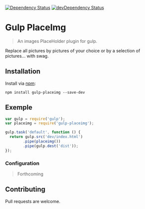 [![Dependency Status](https://david-dm.org/baloran/gulp-placeimg.svg?style=flat)](https://david-dm.org/baloran/gulp-placeimg)
[![devDependency Status](https://david-dm.org/baloran/gulp-placeimg/dev-status.svg?style=flat)](https://david-dm.org/baloran/gulp-placeimg#info=devDependencies)

# Gulp PlaceImg

> An images PlaceHolder plugin for gulp.

Replace all pictures by pictures of your choice or by a selection of pictures… with swag.

## Installation

Install via [npm](https://npmjs.org/package/gulp-placeimg):
```
npm install gulp-placeimg --save-dev
```

## Exemple
```js
var gulp = require('gulp');
var placeimg = require('gulp-placeimg');

gulp.task('default', function () {
  return gulp.src('dev/index.html')
        .pipe(placeimg())
        .pipe(gulp.dest('dist'));
});
```

### Configuration

> Forthcoming

## Contributing

Pull requests are welcome.